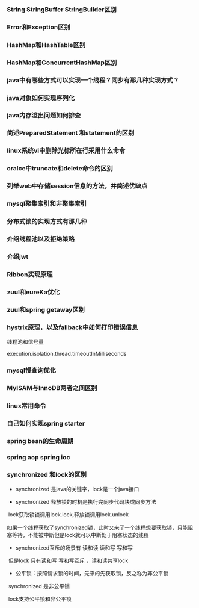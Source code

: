 ###  String  StringBuffer StringBuilder区别

### Error和Exception区别

### HashMap和HashTable区别

### HashMap和ConcurrentHashMap区别

### java中有哪些方式可以实现一个线程？同步有那几种实现方式？

### java对象如何实现序列化

### java内存溢出问题如何排查

### 简述PreparedStatement 和statement的区别

### linux系统vi中删除光标所在行采用什么命令

### oralce中truncate和delete命令的区别

### 列举web中存储session信息的方法，并简述优缺点

### mysql聚集索引和非聚集索引

### 分布式锁的实现方式有那几种

### 介绍线程池以及拒绝策略

### 介绍jwt

### Ribbon实现原理

### zuul和eureKa优化

### zuul和spring getaway区别

### hystrix原理，以及fallback中如何打印错误信息

线程池和信号量

execution.isolation.thread.timeoutInMilliseconds



### mysql慢查询优化

### MyISAM与InnoDB两者之间区别

### linux常用命令

### 自己如何实现spring starter

### spring bean的生命周期

### spring aop spring ioc

### synchronized 和lock的区别

* synchronized 是java的关键字，lock是一个java接口


* synchronized 释放锁的时机是执行完同步代码块或同步方法

​	lock获取锁锁调用lock.lock,释放锁调用lock.unlock

​	如果一个线程获取了synchronized锁，此时又来了一个线程想要获取锁，只能阻塞等待，不能被中断
​	但是lock就可以中断处于阻塞状态的线程

* synchronized互斥的场景有 读和读 读和写 写和写

​	但是lock 只有读和写 写和写互斥 ，读和读共享lock

* 公平锁：按照请求锁的时间，先来的先获取锁，反之称为非公平锁

​	synchronized 是非公平锁

​	lock支持公平锁和非公平锁

​	





